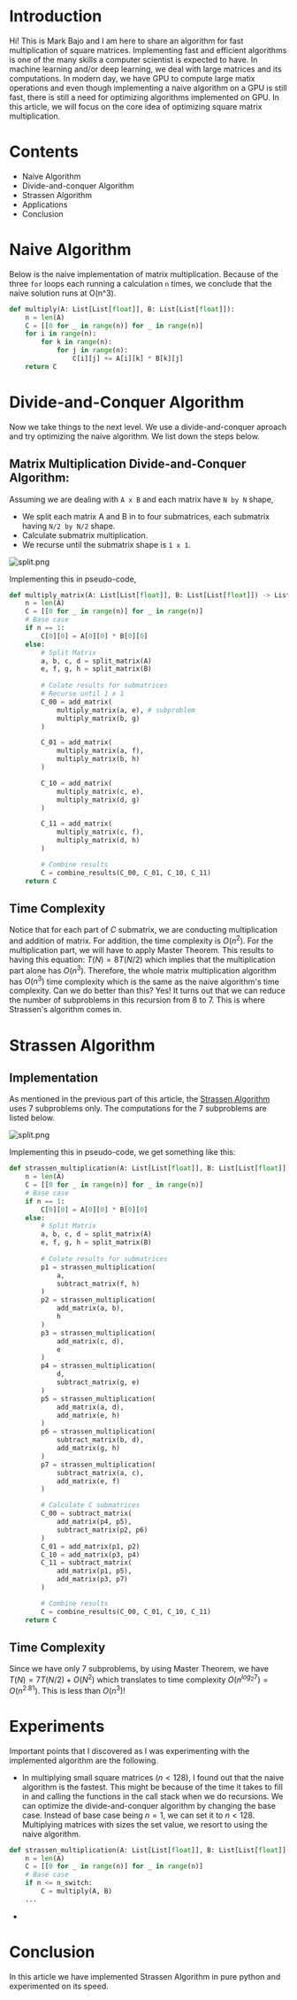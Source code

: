 # Introduction
Hi! This is Mark Bajo and I am here to share an algorithm for fast multiplication of square matrices. Implementing fast and efficient algorithms is one of the many skills a computer scientist is expected to have. In machine learning and/or deep learning, we deal with large matrices and its computations. In modern day, we have GPU to compute large matix operations and even though implementing a naive algorithm on a GPU is still fast, there is still a need for optimizing algorithms implemented on GPU. In this article, we will focus on the core idea of optimizing square matrix multiplication.

# Contents
* Naive Algorithm
* Divide-and-conquer Algorithm
* Strassen Algorithm
* Applications
* Conclusion

# Naive Algorithm
Below is the naive implementation of matrix multiplication. Because of the three `for` loops each running a calculation `n` times, we conclude that the naive solution runs at O(n^3).
```python
def multiply(A: List[List[float]], B: List[List[float]]):
    n = len(A)
    C = [[0 for _ in range(n)] for _ in range(n)]
    for i in range(n):
        for k in range(n):
            for j in range(n):
                C[i][j] += A[i][k] * B[k][j]
    return C
```

# Divide-and-Conquer Algorithm
Now we take things to the next level. We use a divide-and-conquer aproach and try optimizing the naive algorithm. We list down the steps below.

## Matrix Multiplication Divide-and-Conquer Algorithm:
Assuming we are dealing with `A x B` and each matrix have `N by N` shape,
* We split each matrix A and B in to four submatrices, each submatrix having `N/2 by N/2` shape.
* Calculate submatrix multiplication. 
* We recurse until the submatrix shape is `1 x 1`.

![split.png](assets/split.png)

Implementing this in pseudo-code,
```python
def multiply_matrix(A: List[List[float]], B: List[List[float]]) -> List[List[float]]:
    n = len(A)
    C = [[0 for _ in range(n)] for _ in range(n)]
    # Base case
    if n == 1:
        C[0][0] = A[0][0] * B[0][0]
    else:
        # Split Matrix
        a, b, c, d = split_matrix(A)
        e, f, g, h = split_matrix(B)
        
        # Colate results for submatrices
        # Recurse until 1 x 1
        C_00 = add_matrix(
            multiply_matrix(a, e), # subproblem
            multiply_matrix(b, g)
        )

        C_01 = add_matrix(
            multiply_matrix(a, f),
            multiply_matrix(b, h)
        )

        C_10 = add_matrix(
            multiply_matrix(c, e),
            multiply_matrix(d, g)
        )

        C_11 = add_matrix(
            multiply_matrix(c, f),
            multiply_matrix(d, h)
        )

        # Combine results
        C = combine_results(C_00, C_01, C_10, C_11)
    return C
```

## Time Complexity
Notice that for each part of $C$ submatrix, we are conducting multiplication and addition of matrix. For addition, the time complexity is $O(n^2)$. For the multiplication part, we will have to apply Master Theorem. This results to having this equation: $T(N) = 8T(N/2)$ which implies that the multiplication part alone has $O(n^3)$. Therefore, the whole matrix multiplication algorithm has $O(n^3)$ time complexity which is the same as the naive algorithm's time complexity. Can we do better than this? Yes! It turns out that we can reduce the number of subproblems in this recursion from 8 to 7. This is where Strassen's algorithm comes in.

# Strassen Algorithm
## Implementation
As mentioned in the previous part of this article, the [Strassen Algorithm](https://en.wikipedia.org/wiki/Strassen_algorithm) uses 7 subproblems only. The computations for the 7 subproblems are listed below.

![split.png](assets/strassen.png)

Implementing this in pseudo-code, we get something like this:
```python
def strassen_multiplication(A: List[List[float]], B: List[List[float]]) -> List[List[float]]:
    n = len(A)
    C = [[0 for _ in range(n)] for _ in range(n)]
    # Base case
    if n == 1:
        C[0][0] = A[0][0] * B[0][0]
    else:
        # Split Matrix
        a, b, c, d = split_matrix(A)
        e, f, g, h = split_matrix(B)
        
        # Colate results for submatrices
        p1 = strassen_multiplication(
            a, 
            subtract_matrix(f, h)
        ) 
        p2 = strassen_multiplication(
            add_matrix(a, b), 
            h
        )        
        p3 = strassen_multiplication(
            add_matrix(c, d), 
            e
        )
        p4 = strassen_multiplication(
            d, 
            subtract_matrix(g, e)
        )       
        p5 = strassen_multiplication(
            add_matrix(a, d), 
            add_matrix(e, h)
        )       
        p6 = strassen_multiplication(
            subtract_matrix(b, d), 
            add_matrix(g, h)
        )        
        p7 = strassen_multiplication(
            subtract_matrix(a, c), 
            add_matrix(e, f)
        )

        # Calculate C submatrices
        C_00 = subtract_matrix(
            add_matrix(p4, p5),
            subtract_matrix(p2, p6)
        )
        C_01 = add_matrix(p1, p2)
        C_10 = add_matrix(p3, p4)
        C_11 = subtract_matrix(
            add_matrix(p1, p5),
            add_matrix(p3, p7)
        )

        # Combine results
        C = combine_results(C_00, C_01, C_10, C_11)
    return C
```

## Time Complexity
Since we have only 7 subproblems, by using Master Theorem, we have $T(N) = 7T(N/2) + O(N^2)$ which translates to time complexity $O(n^{log_2 7}) = O(n^{2.81})$. This is less than $O(n^3)$!

# Experiments
Important points that I discovered as I was experimenting with the implemented algorithm are the following.
* In multiplying small square matrices ($n<128$), I found out that the naive algorithm is the fastest. This might be because of the time it takes to fill in and calling the functions in the call stack when we do recursions. We can optimize the divide-and-conquer algorithm by changing the base case. Instead of base case being $n=1$, we can set it to $n<128$. Multiplying matrices with sizes the set value, we resort to using the naive algorithm.

```python
def strassen_multiplication(A: List[List[float]], B: List[List[float]], n_switch=128) -> List[List[float]]:
    n = len(A)
    C = [[0 for _ in range(n)] for _ in range(n)]
    # Base case
    if n <= n_switch:
        C = multiply(A, B)
    ...
```
*  

# Conclusion
In this article we have implemented Strassen Algorithm in pure python and experimented on its speed.